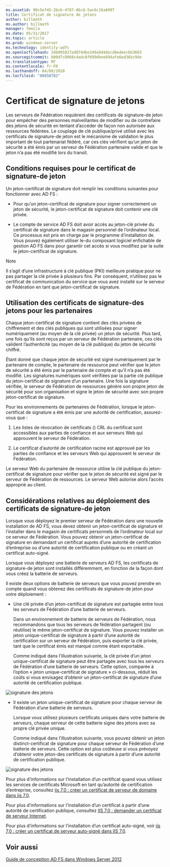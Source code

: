 ```yaml
---
ms.assetid: 98c5ef45-2bcb-4f87-86c8-5ac6c16a6097
title: Certificat de signature de jetons
author: billmath
ms.author: billmath
manager: femila
ms.date: 05/31/2017
ms.topic: article
ms.prod: windows-server
ms.technology: identity-adfs
ms.openlocfilehash: 24b095827ad074dbe249a9d4decd8edeecbb3603
ms.sourcegitcommit: b00d7c8968c4adc8f699dbee694afe6ed36bc9de
ms.translationtype: MT
ms.contentlocale: fr-FR
ms.lasthandoff: 04/08/2020
ms.locfileid: "80858782"
---
```

# <a name="token-signing-certificates"></a>Certificat de signature de jetons

Les serveurs de Fédération requièrent des certificats de signature\-de jeton pour empêcher des personnes malveillantes de modifier ou de contrefaire des jetons de sécurité en tentant d’accéder de façon non autorisée aux ressources fédérées. Le couplage de clé publique\/privé utilisé avec les certificats de signature\-de jeton est le mécanisme de validation le plus important de tout partenariat fédéré, car ces clés vérifient qu’un jeton de sécurité a été émis par un serveur de Fédération partenaire valide et que le jeton n’a pas été modifié lors du transit.  
  
## <a name="token-signing-certificate-requirements"></a>Conditions requises pour le certificat de signature\-de jeton  
Un jeton\-certificat de signature doit remplir les conditions suivantes pour fonctionner avec AD FS :  
  
-   Pour qu’un jeton\-certificat de signature pour signer correctement un jeton de sécurité, le jeton\-certificat de signature doit contenir une clé privée.  
  
-   Le compte de service AD FS doit avoir accès au jeton\-clé privée du certificat de signature dans le magasin personnel de l’ordinateur local. Ce processus est pris en charge par le programme d’installation de. Vous pouvez également utiliser le\-du composant logiciel enfichable de gestion AD FS dans pour garantir cet accès si vous modifiez par la suite le jeton\-certificat de signature.  
  
> [!NOTE]  
> Il s’agit d’une infrastructure à clé publique \(PKI\) meilleure pratique pour ne pas partager la clé privée à plusieurs fins. Par conséquent, n’utilisez pas le certificat de communication du service que vous avez installé sur le serveur de Fédération en tant que jeton\-certificat de signature.  
  
## <a name="how-token-signing-certificates-are-used-across-partners"></a>Utilisation des certificats de signature\-des jetons pour les partenaires  
Chaque jeton\-certificat de signature contient des clés privées de chiffrement et des clés publiques qui sont utilisées pour signer numériquement \(au moyen de la clé privée\) un jeton de sécurité. Plus tard, une fois qu’ils sont reçus par un serveur de Fédération partenaire, ces clés valident l’authenticité \(au moyen de la clé publique\) du jeton de sécurité chiffré.  
  
Étant donné que chaque jeton de sécurité est signé numériquement par le partenaire de compte, le partenaire de ressource peut vérifier que le jeton de sécurité a été émis par le partenaire de compte et qu’il n’a pas été modifié. Les signatures numériques sont vérifiées par la partie clé publique du jeton\-certificat de signature d’un partenaire. Une fois la signature vérifiée, le serveur de Fédération de ressources génère son propre jeton de sécurité pour son organisation et signe le jeton de sécurité avec son propre jeton\-certificat de signature.  
  
Pour les environnements de partenaires de Fédération, lorsque le jeton\-certificat de signature a été émis par une autorité de certification, assurez-vous que :  
  
1.  Les listes de révocation de certificats \(\) CRL du certificat sont accessibles aux parties de confiance et aux serveurs Web qui approuvent le serveur de Fédération.  
  
2.  Le certificat d’autorité de certification racine est approuvé par les parties de confiance et les serveurs Web qui approuvent le serveur de Fédération.  
  
Le serveur Web du partenaire de ressource utilise la clé publique du jeton\-certificat de signature pour vérifier que le jeton de sécurité est signé par le serveur de Fédération de ressources. Le serveur Web autorise alors l’accès approprié au client.  
  
## <a name="deployment-considerations-for-token-signing-certificates"></a>Considérations relatives au déploiement des certificats de signature\-de jeton  
Lorsque vous déployez le premier serveur de Fédération dans une nouvelle installation de AD FS, vous devez obtenir un jeton\-certificat de signature et l’installer dans le magasin de certificats personnels de l’ordinateur local sur ce serveur de Fédération. Vous pouvez obtenir un jeton\-certificat de signature en demandant un certificat auprès d’une autorité de certification d’entreprise ou d’une autorité de certification publique ou en créant un certificat auto\-signé.  
  
Lorsque vous déployez une batterie de serveurs AD FS, les certificats de signature\-de jeton sont installés différemment, en fonction de la façon dont vous créez la batterie de serveurs.  
  
Il existe deux options de batterie de serveurs que vous pouvez prendre en compte quand vous obtenez des certificats de signature\-de jeton pour votre déploiement :  
  
-   Une clé privée d’un jeton\-certificat de signature est partagée entre tous les serveurs de Fédération d’une batterie de serveurs.  
  
    Dans un environnement de batterie de serveurs de Fédération, nous recommandons que tous les serveurs de fédération partagent \(ou réutilise\) le même jeton\-certificat de signature. Vous pouvez installer un jeton unique\-certificat de signature à partir d’une autorité de certification sur un serveur de Fédération, puis exporter la clé privée, tant que le certificat émis est marqué comme étant exportable.  
  
    Comme indiqué dans l’illustration suivante, la clé privée d’un jeton unique\-certificat de signature peut être partagée avec tous les serveurs de Fédération d’une batterie de serveurs. Cette option, comparée à l’option « jeton unique\-certificat de signature » ci-dessous, réduit les coûts si vous envisagez d’obtenir un jeton\-certificat de signature d’une autorité de certification publique.  
  
![signature des jetons](media/adfs2_fedserver_certstory_3.gif)  
  
-   Il existe un jeton unique\-certificat de signature pour chaque serveur de Fédération d’une batterie de serveurs.  
  
    Lorsque vous utilisez plusieurs certificats uniques dans votre batterie de serveurs, chaque serveur de cette batterie signe des jetons avec sa propre clé privée unique.  
  
    Comme indiqué dans l’illustration suivante, vous pouvez obtenir un jeton distinct\-certificat de signature pour chaque serveur de Fédération d’une batterie de serveurs. Cette option est plus coûteuse si vous prévoyez d’obtenir votre jeton\-des certificats de signature à partir d’une autorité de certification publique.  
  
![signature des jetons](media/adfs2_fedserver_certstory_4.gif)  
  
Pour plus d’informations sur l’installation d’un certificat quand vous utilisez les services de certificats Microsoft en tant qu’autorité de certification d’entreprise, consultez [iis 7,0 : créer un certificat de serveur de domaine dans iis 7,0](https://go.microsoft.com/fwlink/?LinkId=108548).  
  
Pour plus d’informations sur l’installation d’un certificat à partir d’une autorité de certification publique, consultez [IIS 7,0 : demander un certificat de serveur Internet](https://go.microsoft.com/fwlink/?LinkId=108549).  
  
Pour plus d’informations sur l’installation d’un certificat auto\-signé, voir [iis 7,0 : créer un certificat de serveur auto\-signé dans IIS 7,0](https://go.microsoft.com/fwlink/?LinkID=108271).  
  
## <a name="see-also"></a>Voir aussi
[Guide de conception AD FS dans Windows Server 2012](AD-FS-Design-Guide-in-Windows-Server-2012.md)
